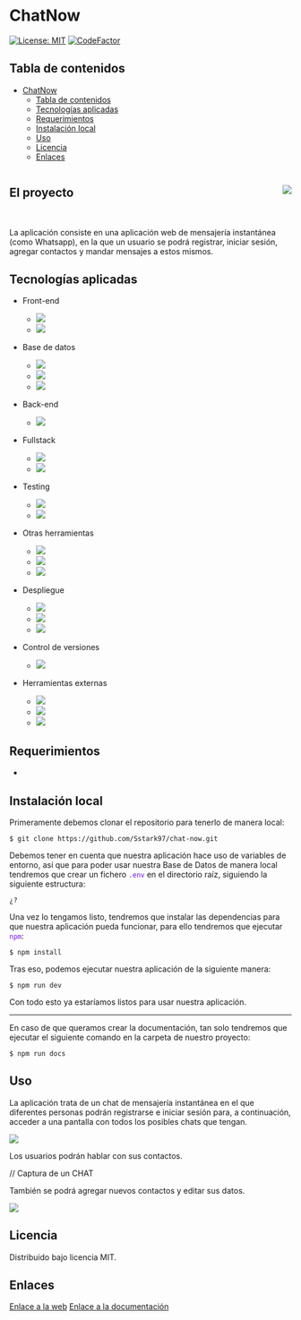 # ChatNow

[![License: MIT](https://img.shields.io/badge/License-MIT-yellow.svg)](https://opensource.org/licenses/MIT) 
[![CodeFactor](https://www.codefactor.io/repository/github/saracs21/high5-/badge)](https://www.codefactor.io/repository/github/saracs21/high5-)

## Tabla de contenidos

- [ChatNow](#ChatNow)
  - [Tabla de contenidos](#tabla-de-contenidos)
  - [Tecnologías aplicadas](#tecnologías-aplicadas)
  - [Requerimientos](#requerimientos)
  - [Instalación local](#instalación-local)
  - [Uso](#uso)
  - [Licencia](#licencia)
  - [Enlaces](#enlaces)

<div style="display:flex;align-items:center;justify-content:space-between;width=100%;margin-bottom:2rem;">
    <h2>El proyecto</h2>
    <img src="/public/readme_images/icon.png">
</div>

<a id="proyecto"></a>

La aplicación consiste en una aplicación web de mensajería instantánea (como Whatsapp), en la que un usuario se podrá registrar, iniciar sesión, agregar contactos y mandar mensajes a estos mismos. 

## Tecnologías aplicadas
<a id="tecnologias"></a>

- Front-end

    - ![](/public/readme_images/react.png)
    - ![](/public/readme_images/tailwind.png)
- Base de datos
    
    - ![](/public/readme_images/postgres.png)
    - ![](/public//readme_images/prisma.png)
    - ![](/public/readme_images/supabase.png)
- Back-end

    - ![](/public/readme_images/express.png)
- Fullstack

    - ![](/public/readme_images/next.png)
    - ![](/public/readme_images/typescript.png)

- Testing

    - ![](/public/readme_images/jest.png)
    - ![](/public/readme_images/testingLibrary.png)
- Otras herramientas

    - ![](/public/readme_images/eslint.png)
    - ![](/public/readme_images/socket.png)
    - ![](/public/readme_images/vite.png)
- Despliegue

    - ![](/public/readme_images/vercel.png)
    - ![](/public/readme_images/docker.png)
    - ![](/public/readme_images/digitalOcean.png)
- Control de versiones 

    - ![](/public/readme_images/github.png)
- Herramientas externas

    - ![](/public/readme_images/figma.png)
    - ![](/public/readme_images/trello.png)
    - ![](/public/readme_images/notion.png)

## Requerimientos
<a id="requerimientos"></a>

- 

## Instalación local
<a id="instalacion"></a>

Primeramente debemos clonar el repositorio para tenerlo de manera local:

```bash=
$ git clone https://github.com/Sstark97/chat-now.git
```
Debemos tener en cuenta que nuestra aplicación hace uso de variables de entorno, así que para poder usar nuestra Base de Datos de manera local tendremos que crear un fichero <span style="color:#6f11eb">`.env`</span> en el directorio raíz, siguiendo la siguiente estructura:

```js=
¿?
```

Una vez lo tengamos listo, tendremos que instalar las dependencias para que nuestra aplicación pueda funcionar, para ello tendremos que ejecutar <span style="color:#6f11eb">`npm`</span>:

```bash=
$ npm install
```

Tras eso, podemos ejecutar nuestra aplicación de la siguiente manera:

```bash=
$ npm run dev
```

Con todo esto ya estaríamos listos para usar nuestra aplicación.

--- 

En caso de que queramos crear la documentación, tan solo tendremos que ejecutar el siguiente comando en la carpeta de nuestro proyecto:

```bash=
$ npm run docs
```

## Uso
<a id="uso"></a>

La aplicación trata de un chat de mensajería instantánea en el que diferentes personas podrán registrarse e iniciar sesión para, a continuación, acceder a una pantalla con todos los posibles chats que tengan.

![](/public/readme_images/captura1.png)

Los usuarios podrán hablar con sus contactos.

// Captura de un CHAT

También se podrá agregar nuevos contactos y editar sus datos.

![](/public/readme_images//captura3.png)

## Licencia
<a id="licencia"></a>

Distribuido bajo licencia MIT.

## Enlaces
<a id="enlaces"></a>

[Enlace a la web](https://chat-now-psi.vercel.app/)
[Enlace a la documentación]()
